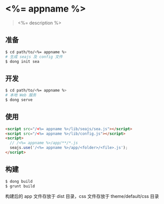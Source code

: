# <%= appname %>

> <%= description %>

## 准备

```bash
$ cd path/to/<%= appname %>
# 生成 seajs 及 config 文件
$ dong init sea
```

## 开发

```bash
$ cd path/to/<%= appname %>
# 本地 Web 服务
$ dong serve
```

## 使用

```html
<script src="/<%= appname %>/lib/seajs/sea.js"></script>
<script src="/<%= appname %>/lib/config.js"></script>
<script>
  // /<%= appname %>/app/**/*.js
  seajs.use('/<%= appname %>/app/<folder>/<file>.js');
</script>
```

## 构建

```bash
$ dong build
$ grunt build
```

构建后的 app 文件存放于 dist 目录，css 文件存放于 theme/default/css 目录
